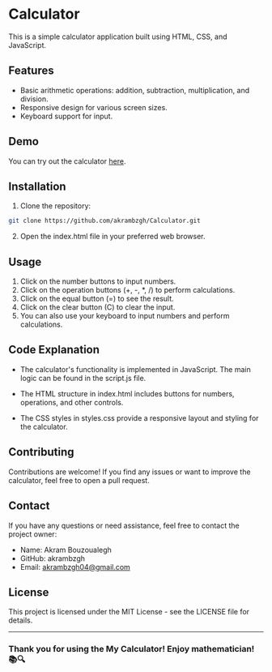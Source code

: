 # Calculator

This is a simple calculator application built using HTML, CSS, and JavaScript.

## Features

- Basic arithmetic operations: addition, subtraction, multiplication, and division.
- Responsive design for various screen sizes.
- Keyboard support for input.

## Demo

You can try out the calculator [here](https://my-calculator-w-app.netlify.app/).

## Installation

1. Clone the repository:

```bash
git clone https://github.com/akrambzgh/Calculator.git
```

2. Open the index.html file in your preferred web browser.

## Usage

1. Click on the number buttons to input numbers.
2. Click on the operation buttons (+, -, \*, /) to perform calculations.
3. Click on the equal button (=) to see the result.
4. Click on the clear button (C) to clear the input.
5. You can also use your keyboard to input numbers and perform calculations.

## Code Explanation

- The calculator's functionality is implemented in JavaScript. The main logic can be found in the script.js file.

- The HTML structure in index.html includes buttons for numbers, operations, and other controls.

- The CSS styles in styles.css provide a responsive layout and styling for the calculator.

## Contributing

Contributions are welcome! If you find any issues or want to improve the calculator, feel free to open a pull request.

## Contact

If you have any questions or need assistance, feel free to contact the project owner:

- Name: Akram Bouzoualegh
- GitHub: akrambzgh
- Email: akrambzgh04@gmail.com

## License

This project is licensed under the MIT License - see the LICENSE file for details.

---

### Thank you for using the My Calculator! Enjoy mathematician! 📚🔍

